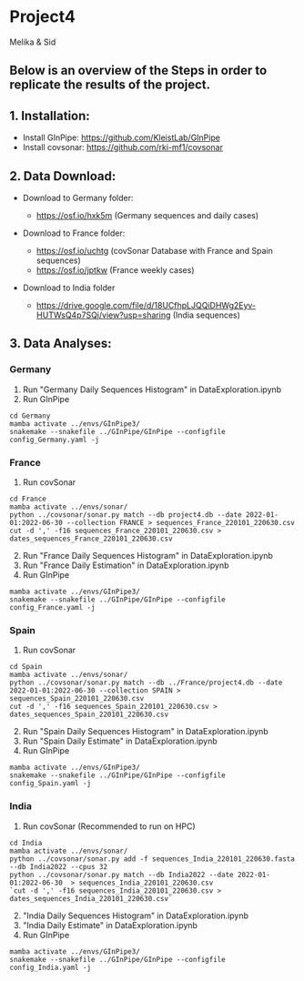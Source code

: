 # Project4

Melika & Sid

Below is an overview of the Steps in order to replicate the results of the project. 
---

## 1. Installation:

- Install GInPipe: https://github.com/KleistLab/GInPipe
- Install covsonar: https://github.com/rki-mf1/covsonar


## 2. Data Download:

- Download to Germany folder:
  - https://osf.io/hxk5m (Germany sequences and daily cases)
    
- Download to France folder:
  - https://osf.io/uchtg (covSonar Database with France and Spain sequences)
  - https://osf.io/jptkw (France weekly cases)

- Download to India folder
  - https://drive.google.com/file/d/18UCfhpLJQQiDHWg2Eyv-HUTWsQ4p7SQj/view?usp=sharing (India sequences)

## 3. Data Analyses:

### Germany
1. Run "Germany Daily Sequences Histogram" in DataExploration.ipynb
2. Run GInPipe
```
cd Germany
mamba activate ../envs/GInPipe3/
snakemake --snakefile ../GInPipe/GInPipe --configfile config_Germany.yaml -j
```

### France
1. Run covSonar
```
cd France
mamba activate ../envs/sonar/
python ../covsonar/sonar.py match --db project4.db --date 2022-01-01:2022-06-30 --collection FRANCE > sequences_France_220101_220630.csv
cut -d ',' -f16 sequences_France_220101_220630.csv > dates_sequences_France_220101_220630.csv
```
2. Run "France Daily Sequences Histogram" in DataExploration.ipynb
3. Run "France Daily Estimation" in DataExploration.ipynb
4. Run GInPipe
```
mamba activate ../envs/GInPipe3/
snakemake --snakefile ../GInPipe/GInPipe --configfile config_France.yaml -j
```

### Spain
1. Run covSonar
```
cd Spain
mamba activate ../envs/sonar/
python ../covsonar/sonar.py match --db ../France/project4.db --date 2022-01-01:2022-06-30 --collection SPAIN > sequences_Spain_220101_220630.csv
cut -d ',' -f16 sequences_Spain_220101_220630.csv > dates_sequences_Spain_220101_220630.csv
```
2. Run "Spain Daily Sequences Histogram" in DataExploration.ipynb
3. Run "Spain Daily Estimate" in DataExploration.ipynb
4. Run GInPipe
```
mamba activate ../envs/GInPipe3/
snakemake --snakefile ../GInPipe/GInPipe --configfile config_Spain.yaml -j
```
  
### India
1. Run covSonar (Recommended to run on HPC)
```
cd India
mamba activate ../envs/sonar/
python ../covsonar/sonar.py add -f sequences_India_220101_220630.fasta --db India2022 --cpus 32
python ../covsonar/sonar.py match --db India2022 --date 2022-01-01:2022-06-30  > sequences_India_220101_220630.csv
`cut -d ',' -f16 sequences_India_220101_220630.csv > dates_sequences_India_220101_220630.csv`
```
2. "India Daily Sequences Histogram" in DataExploration.ipynb
3. "India Daily Estimate" in DataExploration.ipynb
4. Run GInPipe
```
mamba activate ../envs/GInPipe3/
snakemake --snakefile ../GInPipe/GInPipe --configfile config_India.yaml -j
```



    
